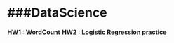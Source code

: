 ###DataScience
===

[**__HW1 : WordCount__**](https://github.com/yannJu/Data-Science/tree/master/DataScience%20HW_1)
[**__HW2 : Logistic Regression practice__**](https://github.com/yannJu/Data-Science/tree/master/DataScience%20HW_2)
